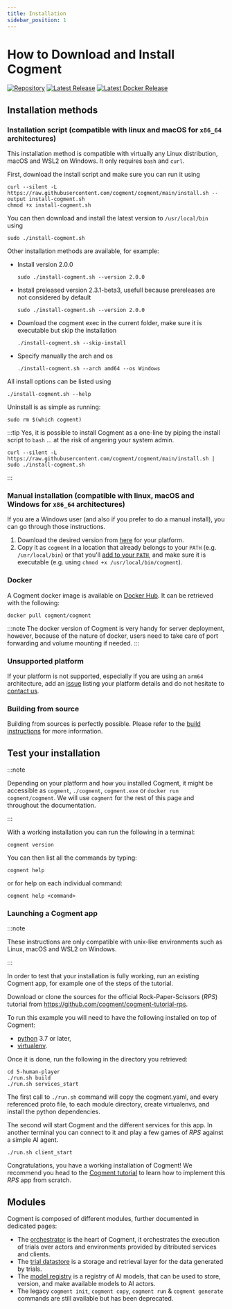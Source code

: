 ```yaml
---
title: Installation
sidebar_position: 1
---
```


# How to Download and Install Cogment

[![Repository](https://img.shields.io/badge/repository-cogment%2Fcogment-%235217b8?style=for-the-badge&logo=github)](https://github.com/cogment/cogment) [![Latest Release](https://img.shields.io/github/v/release/cogment/cogment?label=latest%20release&sort=semver&style=for-the-badge)](https://github.com/cogment/cogment/releases)
[![Latest Docker Release](https://img.shields.io/docker/v/cogment/cogment?label=latest%20docker%20release&sort=semver&style=for-the-badge)](https://hub.docker.com/r/cogment/cogment)

## Installation methods

### Installation script (compatible with linux and macOS for `x86_64` architectures)

This installation method is compatible with virtually any Linux distribution, macOS and WSL2 on Windows. It only requires `bash` and `curl`.

First, download the install script and make sure you can run it using

```console
curl --silent -L https://raw.githubusercontent.com/cogment/cogment/main/install.sh --output install-cogment.sh
chmod +x install-cogment.sh
```

You can then download and install the latest version to `/usr/local/bin` using

```console
sudo ./install-cogment.sh
```

Other installation methods are available, for example:

-   Install version 2.0.0
    ```console
    sudo ./install-cogment.sh --version 2.0.0
    ```
-   Install preleased version 2.3.1-beta3, usefull because prereleases are not considered by default
    ```console
    sudo ./install-cogment.sh --version 2.0.0
    ```
-   Download the cogment exec in the current folder, make sure it is executable but skip the installation
    ```console
    ./install-cogment.sh --skip-install
    ```
-   Specify manually the arch and os
    ```console
    ./install-cogment.sh --arch amd64 --os Windows
    ```

All install options can be listed using

```console
./install-cogment.sh --help
```

Uninstall is as simple as running:

```console
sudo rm $(which cogment)
```

:::tip
Yes, it is possible to install Cogment as a one-line by piping the install script to `bash` ... at the risk of angering your system admin.

```console
curl --silent -L https://raw.githubusercontent.com/cogment/cogment/main/install.sh | sudo ./install-cogment.sh
```

:::

### Manual installation (compatible with linux, macOS and Windows for `x86_64` architectures)

If you are a Windows user (and also if you prefer to do a manual install), you can go through those instructions.

1. Download the desired version from [here](https://github.com/cogment/cogment/releases/) for your platform.
2. Copy it as `cogment` in a location that already belongs to your `PATH` (e.g. `/usr/local/bin`) or that you'll [add to your `PATH`](https://superuser.com/questions/284342/what-are-path-and-other-environment-variables-and-how-can-i-set-or-use-them), and make sure it is executable (e.g. using `chmod +x /usr/local/bin/cogment`).

### Docker

A Cogment docker image is available on [Docker Hub](https://hub.docker.com/r/cogment/cogment). It can be retrieved with the following:

```console
docker pull cogment/cogment
```

:::note
The docker version of Cogment is very handy for server deployment, however, because of the nature of docker, users need to take care of port forwarding and volume mounting if needed.
:::

### Unsupported platform

If your platform is not supported, especially if you are using an `arm64` architecture, add an [issue](https://github.com/cogment/cogment/issues) listing your platform details and do not hesitate to [contact us](./community-channels.md).

### Building from source

Building from sources is perfectly possible. Please refer to the [build instructions](https://github.com/cogment/cogment#developers) for more information.

## Test your installation

:::note

Depending on your platform and how you installed Cogment, it might be accessible as `cogment`, `./cogment`, `cogment.exe` or `docker run cogment/cogment`. We will use `cogment` for the rest of this page and throughout the documentation.

:::

With a working installation you can run the following in a terminal:

```console
cogment version
```

You can then list all the commands by typing:

```console
cogment help
```

or for help on each individual command:

```console
cogment help <command>
```

### Launching a Cogment app

:::note

These instructions are only compatible with unix-like environments such as Linux, macOS and WSL2 on Windows.

:::

In order to test that your installation is fully working, run an existing Cogment app, for example one of the steps of the tutorial.

Download or clone the sources for the official Rock-Paper-Scissors (_RPS_) tutorial from <https://github.com/cogment/cogment-tutorial-rps>.

To run this example you will need to have the following installed on top of Cogment:

-   [python](https://www.python.org/) 3.7 or later,
-   [virtualenv](https://virtualenv.pypa.io/en/latest/).

Once it is done, run the following in the directory you retrieved:

```console
cd 5-human-player
./run.sh build
./run.sh services_start
```

The first call to `./run.sh` command will copy the cogment.yaml, and every referenced proto file, to each module directory, create virtualenvs, and install the python dependencies.

The second will start Cogment and the different services for this app. In another terminal you can connect to it and play a few games of _RPS_ against a simple AI agent.

```console
./run.sh client_start
```

Congratulations, you have a working installation of Cogment! We recommend you head to the [Cogment tutorial](./guide/tutorial/index.md) to learn how to implement this _RPS_ app from scratch.

## Modules

Cogment is composed of different modules, further documented in dedicated pages:

-   The [orchestrator](./orchestrator.md) is the heart of Cogment, it orchestrates the execution of trials over actors and environments provided by ditributed services and clients.
-   The [trial datastore](./trial-datastore.md) is a storage and retrieval layer for the data generated by trials.
-   The [model registry](./model-registry.md) is a registry of AI models, that can be used to store, version, and make available models to AI actors.
-   The legacy `cogment init`, `cogment copy`, `cogment run` & `cogment generate` commands are still available but has been deprecated.

